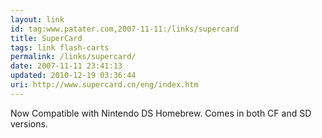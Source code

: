 ```yaml
---
layout: link
id: tag:www.patater.com,2007-11-11:/links/supercard
title: SuperCard
tags: link flash-carts
permalink: /links/supercard/
date: 2007-11-11 23:41:13
updated: 2010-12-19 03:36:44
uri: http://www.supercard.cn/eng/index.htm
---
```

Now Compatible with Nintendo DS Homebrew. Comes in both CF and SD versions.

